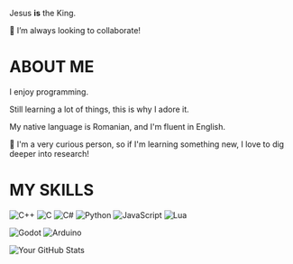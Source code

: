 Jesus **is** the King.

👯 I’m always looking to collaborate!

# **ABOUT ME**

I enjoy programming.

Still learning a lot of things, this is why I adore it.

My native language is Romanian, and I'm fluent in English.

💬 I'm a very curious person, so if I'm learning something new, I love to dig deeper into research!

# **MY SKILLS**

![C++](https://img.shields.io/badge/C%2B%2B-blue?style=for-the-badge&logo=c%2B%2B&logoColor=white) ![C](https://img.shields.io/badge/C-A8B9CC?style=for-the-badge&logo=c&logoColor=white) ![C#](https://img.shields.io/badge/C%23-239120?style=for-the-badge&logo=c-sharp&logoColor=white)
 ![Python](https://img.shields.io/badge/Python-3776AB?style=for-the-badge&logo=python&logoColor=white) ![JavaScript](https://img.shields.io/badge/JavaScript-F7DF1E?style=for-the-badge&logo=javascript&logoColor=black) ![Lua](https://img.shields.io/badge/Lua-2C2D72?style=for-the-badge&logo=lua&logoColor=white)

![Godot](https://img.shields.io/badge/Engine-Godot-blue?logo=godot-engine&logoColor=white)
![Arduino](https://img.shields.io/badge/Hardware-Arduino-00979D?logo=arduino&logoColor=white)



![Your GitHub Stats](https://github-readme-stats.vercel.app/api?username=linuxuxs&show_icons=true&theme=dark)
